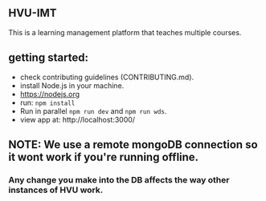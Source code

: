 ## HVU-IMT
This is a learning management platform that teaches multiple courses.

## getting started:
* check contributing guidelines (CONTRIBUTING.md).
* install Node.js in your machine.
 * https://nodejs.org
* run: `npm install`
 * Run in parallel `npm run dev` and `npm run wds`.
* view app at: http://localhost:3000/


## NOTE: We use a remote mongoDB connection so it wont work if you're running offline.
### Any change you make into the DB affects the way other instances of HVU work.